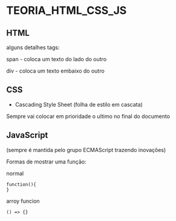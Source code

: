 # TEORIA_HTML_CSS_JS

## HTML

alguns detalhes tags:

span - coloca um texto do lado do outro

div - coloca um texto embaixo do outro


## CSS

- Cascading Style Sheet (folha de estilo em cascata)

Sempre vai colocar em prioridade o ultimo no final do documento

## JavaScript

(sempre é mantida pelo grupo ECMAScript trazendo inovações)

Formas de mostrar uma função:

normal
```
function(){
}
```

arroy funcion
```
() => {}

```
